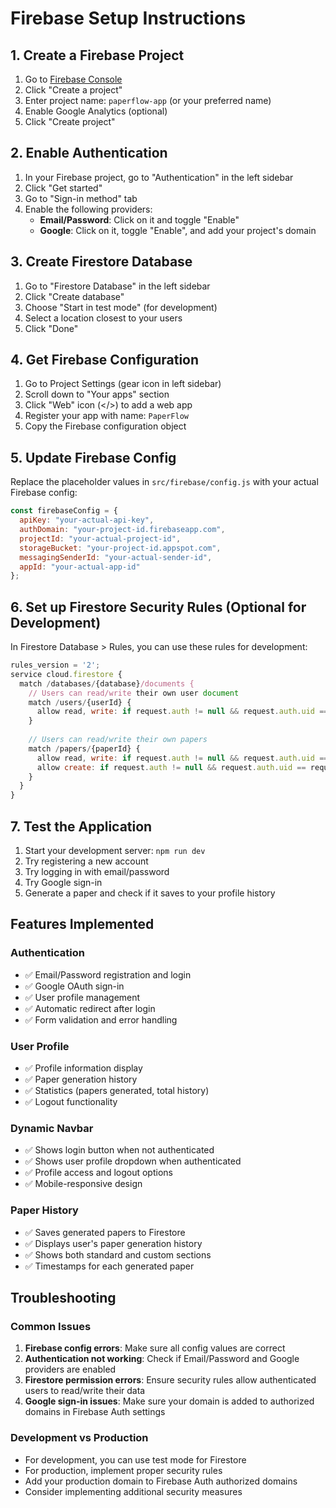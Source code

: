 # Firebase Setup Instructions

## 1. Create a Firebase Project

1. Go to [Firebase Console](https://console.firebase.google.com/)
2. Click "Create a project"
3. Enter project name: `paperflow-app` (or your preferred name)
4. Enable Google Analytics (optional)
5. Click "Create project"

## 2. Enable Authentication

1. In your Firebase project, go to "Authentication" in the left sidebar
2. Click "Get started"
3. Go to "Sign-in method" tab
4. Enable the following providers:
   - **Email/Password**: Click on it and toggle "Enable"
   - **Google**: Click on it, toggle "Enable", and add your project's domain

## 3. Create Firestore Database

1. Go to "Firestore Database" in the left sidebar
2. Click "Create database"
3. Choose "Start in test mode" (for development)
4. Select a location closest to your users
5. Click "Done"

## 4. Get Firebase Configuration

1. Go to Project Settings (gear icon in left sidebar)
2. Scroll down to "Your apps" section
3. Click "Web" icon (</>) to add a web app
4. Register your app with name: `PaperFlow`
5. Copy the Firebase configuration object

## 5. Update Firebase Config

Replace the placeholder values in `src/firebase/config.js` with your actual Firebase config:

```javascript
const firebaseConfig = {
  apiKey: "your-actual-api-key",
  authDomain: "your-project-id.firebaseapp.com",
  projectId: "your-actual-project-id",
  storageBucket: "your-project-id.appspot.com",
  messagingSenderId: "your-actual-sender-id",
  appId: "your-actual-app-id"
};
```

## 6. Set up Firestore Security Rules (Optional for Development)

In Firestore Database > Rules, you can use these rules for development:

```javascript
rules_version = '2';
service cloud.firestore {
  match /databases/{database}/documents {
    // Users can read/write their own user document
    match /users/{userId} {
      allow read, write: if request.auth != null && request.auth.uid == userId;
    }
    
    // Users can read/write their own papers
    match /papers/{paperId} {
      allow read, write: if request.auth != null && request.auth.uid == resource.data.userId;
      allow create: if request.auth != null && request.auth.uid == request.resource.data.userId;
    }
  }
}
```

## 7. Test the Application

1. Start your development server: `npm run dev`
2. Try registering a new account
3. Try logging in with email/password
4. Try Google sign-in
5. Generate a paper and check if it saves to your profile history

## Features Implemented

### Authentication
- ✅ Email/Password registration and login
- ✅ Google OAuth sign-in
- ✅ User profile management
- ✅ Automatic redirect after login
- ✅ Form validation and error handling

### User Profile
- ✅ Profile information display
- ✅ Paper generation history
- ✅ Statistics (papers generated, total history)
- ✅ Logout functionality

### Dynamic Navbar
- ✅ Shows login button when not authenticated
- ✅ Shows user profile dropdown when authenticated
- ✅ Profile access and logout options
- ✅ Mobile-responsive design

### Paper History
- ✅ Saves generated papers to Firestore
- ✅ Displays user's paper generation history
- ✅ Shows both standard and custom sections
- ✅ Timestamps for each generated paper

## Troubleshooting

### Common Issues

1. **Firebase config errors**: Make sure all config values are correct
2. **Authentication not working**: Check if Email/Password and Google providers are enabled
3. **Firestore permission errors**: Ensure security rules allow authenticated users to read/write their data
4. **Google sign-in issues**: Make sure your domain is added to authorized domains in Firebase Auth settings

### Development vs Production

- For development, you can use test mode for Firestore
- For production, implement proper security rules
- Add your production domain to Firebase Auth authorized domains
- Consider implementing additional security measures